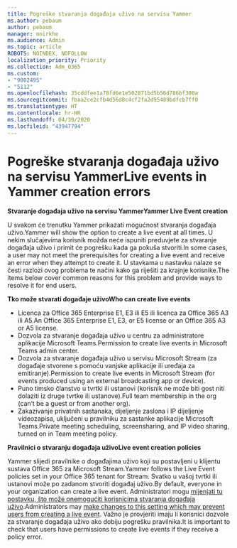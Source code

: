 ```yaml
---
title: Pogreške stvaranja događaja uživo na servisu Yammer
ms.author: pebaum
author: pebaum
manager: mnirkhe
ms.audience: Admin
ms.topic: article
ROBOTS: NOINDEX, NOFOLLOW
localization_priority: Priority
ms.collection: Adm_O365
ms.custom:
- "9002495"
- "5112"
ms.openlocfilehash: 35cddfee1a78fd6e1e502871bd5b56d786bf300a
ms.sourcegitcommit: fbaa2ce2cfb4d56d8c4cf2fa2d95489bdfcb7ff0
ms.translationtype: HT
ms.contentlocale: hr-HR
ms.lasthandoff: 04/30/2020
ms.locfileid: "43947794"
---
```

# <a name="live-events-in-yammer-creation-errors"></a><span data-ttu-id="6bfe4-102">Pogreške stvaranja događaja uživo na servisu Yammer</span><span class="sxs-lookup"><span data-stu-id="6bfe4-102">Live events in Yammer creation errors</span></span>

<span data-ttu-id="6bfe4-103">**Stvaranje događaja uživo na servisu Yammer**</span><span class="sxs-lookup"><span data-stu-id="6bfe4-103">**Yammer Live Event creation**</span></span>

<span data-ttu-id="6bfe4-104">U svakom će trenutku Yammer prikazati mogućnost stvaranja događaja uživo.</span><span class="sxs-lookup"><span data-stu-id="6bfe4-104">Yammer will show the option to create a live event at all times.</span></span> <span data-ttu-id="6bfe4-105">U nekim slučajevima korisnik možda neće ispuniti preduvjete za stvaranje događaja uživo i primit će pogrešku kada ga pokuša stvoriti.</span><span class="sxs-lookup"><span data-stu-id="6bfe4-105">In some cases, a user may not meet the prerequisites for creating a live event and receive an error when they attempt to create it.</span></span> <span data-ttu-id="6bfe4-106">U stavkama u nastavku nalaze se česti razlozi ovog problema te načini kako ga riješiti za krajnje korisnike.</span><span class="sxs-lookup"><span data-stu-id="6bfe4-106">The items below cover common reasons for this problem and provide ways to resolve it for end users.</span></span>

<span data-ttu-id="6bfe4-107">**Tko može stvarati događaje uživo**</span><span class="sxs-lookup"><span data-stu-id="6bfe4-107">**Who can create live events**</span></span>
- <span data-ttu-id="6bfe4-108">Licenca za Office 365 Enterprise E1, E3 ili E5 ili licenca za Office 365 A3 ili A5.</span><span class="sxs-lookup"><span data-stu-id="6bfe4-108">An Office 365 Enterprise E1, E3, or E5 license or an Office 365 A3 or A5 license.</span></span>
- <span data-ttu-id="6bfe4-109">Dozvola za stvaranje događaja uživo u centru za administratore aplikacije Microsoft Teams.</span><span class="sxs-lookup"><span data-stu-id="6bfe4-109">Permission to create live events in Microsoft Teams admin center.</span></span>
- <span data-ttu-id="6bfe4-110">Dozvola za stvaranje događaja uživo u servisu Microsoft Stream (za događaje stvorene s pomoću vanjske aplikacije ili uređaja za emitiranje).</span><span class="sxs-lookup"><span data-stu-id="6bfe4-110">Permission to create live events in Microsoft Stream (for events produced using an external broadcasting app or device).</span></span>
- <span data-ttu-id="6bfe4-111">Puno timsko članstvo u tvrtki ili ustanovi (korisnik ne može biti gost niti dolaziti iz druge tvrtke ili ustanove).</span><span class="sxs-lookup"><span data-stu-id="6bfe4-111">Full team membership in the org (can’t be a guest or from another org).</span></span>
- <span data-ttu-id="6bfe4-112">Zakazivanje privatnih sastanaka, dijeljenje zaslona i IP dijeljenje videozapisa, uključeni u pravilniku za sastanke aplikacije Microsoft Teams.</span><span class="sxs-lookup"><span data-stu-id="6bfe4-112">Private meeting scheduling, screensharing, and IP video sharing, turned on in Team meeting policy.</span></span>

<span data-ttu-id="6bfe4-113">**Pravilnici o stvaranju događaja uživo**</span><span class="sxs-lookup"><span data-stu-id="6bfe4-113">**Live event creation policies**</span></span>

<span data-ttu-id="6bfe4-114">Yammer slijedi pravilnike o događajima uživo koji su postavljeni u klijentu sustava Office 365 za Microsoft Stream.</span><span class="sxs-lookup"><span data-stu-id="6bfe4-114">Yammer follows the Live Event policies set in your Office 365 tenant for Stream.</span></span> <span data-ttu-id="6bfe4-115">Svatko u vašoj tvrtki ili ustanovi može po zadanom stvoriti događaj uživo.</span><span class="sxs-lookup"><span data-stu-id="6bfe4-115">By default, everyone in your organization can create a live event.</span></span> <span data-ttu-id="6bfe4-116">Administratori mogu [mijenjati tu postavku, što može onemogućiti korisnicima stvaranja događaja uživo](https://docs.microsoft.com/stream/live-event-administration#enabling-and-restricting-users-to-creating).</span><span class="sxs-lookup"><span data-stu-id="6bfe4-116">Administrators may [make changes to this setting which may prevent users from creating a live event](https://docs.microsoft.com/stream/live-event-administration#enabling-and-restricting-users-to-creating).</span></span> <span data-ttu-id="6bfe4-117">Važno je provjeriti imaju li korisnici dozvole za stvaranje događaja uživo ako dobiju pogrešku pravilnika.</span><span class="sxs-lookup"><span data-stu-id="6bfe4-117">It is important to check that users have permissions to create live events if they receive a policy error.</span></span>
